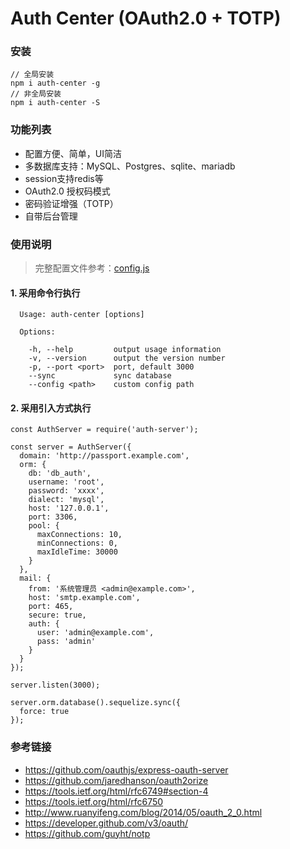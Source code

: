 Auth Center (OAuth2.0 + TOTP)
===

### 安装

```
// 全局安装
npm i auth-center -g
// 非全局安装
npm i auth-center -S
```

### 功能列表


- 配置方便、简单，UI简洁
- 多数据库支持：MySQL、Postgres、sqlite、mariadb
- session支持redis等
- OAuth2.0 授权码模式
- 密码验证增强（TOTP）
- 自带后台管理

### 使用说明

> 完整配置文件参考：[config.js](./src/config.js)

#### 1. 采用命令行执行

```
  Usage: auth-center [options]

  Options:

    -h, --help         output usage information
    -v, --version      output the version number
    -p, --port <port>  port, default 3000
    --sync             sync database
    --config <path>    custom config path
```

#### 2. 采用引入方式执行

```
const AuthServer = require('auth-server');

const server = AuthServer({
  domain: 'http://passport.example.com',
  orm: {
    db: 'db_auth',
    username: 'root',
    password: 'xxxx',
    dialect: 'mysql',
    host: '127.0.0.1',
    port: 3306,
    pool: {
      maxConnections: 10,
      minConnections: 0,
      maxIdleTime: 30000
    }
  },
  mail: {
    from: '系统管理员 <admin@example.com>',
    host: 'smtp.example.com',
    port: 465,
    secure: true,
    auth: {
      user: 'admin@example.com',
      pass: 'admin'
    }
  }
});

server.listen(3000);

server.orm.database().sequelize.sync({
  force: true
});
```

### 参考链接

- https://github.com/oauthjs/express-oauth-server
- https://github.com/jaredhanson/oauth2orize
- https://tools.ietf.org/html/rfc6749#section-4
- https://tools.ietf.org/html/rfc6750
- http://www.ruanyifeng.com/blog/2014/05/oauth_2_0.html
- https://developer.github.com/v3/oauth/
- https://github.com/guyht/notp
